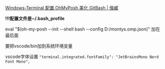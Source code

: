 [Windows-Terminal 配置 OhMyPosh 美化 GitBash | 偕臧](https://ifmet.cn/posts/7bcfb552/)

**!!!配置文件是~/.bash_profile**


eval "$(oh-my-posh --init --shell bash --config D:/montys.omp.json)" 加在最后面

要把vscode/bin加到系统环境变量

vscode字体设置
`"terminal.integrated.fontFamily": "JetBrainsMono Nerd Font Mono",`